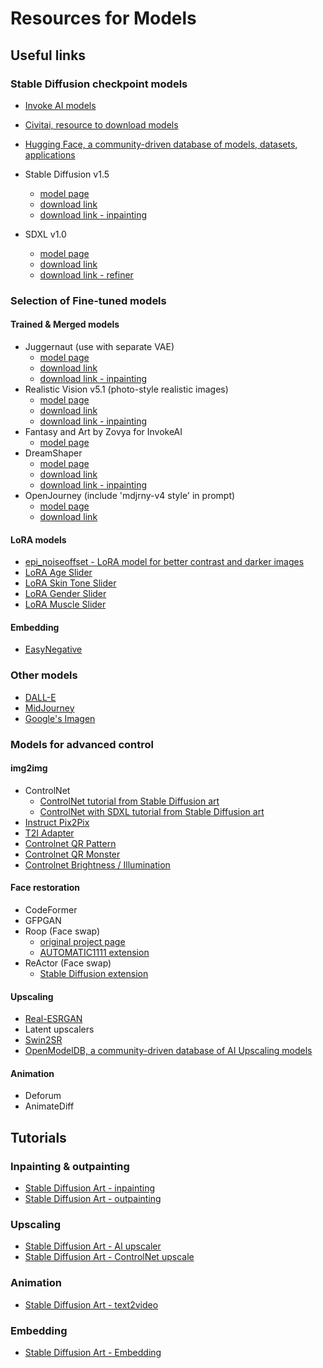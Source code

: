 # Resources for Models

## Useful links

### Stable Diffusion checkpoint models

- [Invoke AI models](https://models.invoke.ai/)
- [Civitai, resource to download models](https://civitai.com/models)
- [Hugging Face, a community-driven database of models, datasets, applications](https://huggingface.co/)

- Stable Diffusion v1.5
  - [model page](https://huggingface.co/runwayml/stable-diffusion-v1-5)
  - [download link](https://huggingface.co/runwayml/stable-diffusion-v1-5/resolve/main/v1-5-pruned.safetensors)
  - [download link - inpainting](https://huggingface.co/runwayml/stable-diffusion-inpainting/resolve/main/sd-v1-5-inpainting.ckpt)
- SDXL v1.0
  - [model page](https://huggingface.co/stabilityai/stable-diffusion-xl-base-1.0)
  - [download link](https://huggingface.co/stabilityai/stable-diffusion-xl-base-1.0/resolve/main/sd_xl_base_1.0_0.9vae.safetensors)
  - [download link - refiner](https://huggingface.co/stabilityai/stable-diffusion-xl-refiner-1.0/resolve/main/sd_xl_refiner_1.0_0.9vae.safetensors)

### Selection of Fine-tuned models

#### Trained & Merged models

- Juggernaut (use with separate VAE)
  - [model page](https://civitai.com/models/46422)
  - [download link](https://civitai.com/api/download/models/127207?type=Model&format=SafeTensor&size=pruned&fp=fp16)
  - [download link - inpainting](https://civitai.com/api/download/models/129549?type=Model&format=SafeTensor&size=full&fp=fp32)
- Realistic Vision v5.1 (photo-style realistic images)
  - [model page](https://civitai.com/models/4201/realistic-vision-v20)
  - [download link](https://civitai.com/api/download/models/130072?type=Model&format=SafeTensor&size=pruned&fp=fp16)
  - [download link - inpainting](https://civitai.com/api/download/models/130090)
- Fantasy and Art by Zovya for InvokeAI
  - [model page](https://huggingface.co/Hipsterusername/InvokeAI_Fantasy_and_Art_by_Zovya)
- DreamShaper
  - [model page](https://civitai.com/models/4384/dreamshaper)
  - [download link](https://civitai.com/api/download/models/128713?type=Model&format=SafeTensor&size=pruned&fp=fp16)
  - [download link - inpainting](https://civitai.com/api/download/models/131004)
- OpenJourney (include 'mdjrny-v4 style' in prompt)
  - [model page](https://huggingface.co/prompthero/openjourney)
  - [download link](https://huggingface.co/prompthero/openjourney/resolve/main/mdjrny-v4.safetensors)

#### LoRA models

- [epi_noiseoffset - LoRA model for better contrast and darker images](https://civitai.com/models/13941/epinoiseoffset)
- [LoRA Age Slider](https://civitai.com/models/128417/age-slider)
- [LoRA Skin Tone Slider](https://civitai.com/models/112594/skin-tone-slider-lora)
- [LoRA Gender Slider](https://civitai.com/models/112988/gender-slider-lora)
- [LoRA Muscle Slider](https://civitai.com/models/112658/muscle-slider-lora)

#### Embedding

- [EasyNegative](https://civitai.com/models/7808/easynegative)

### Other models

- [DALL-E](https://openai.com/dall-e-3)
- [MidJourney](https://www.midjourney.com/)
- [Google's Imagen](https://imagen.research.google/)

### Models for advanced control

#### img2img

- ControlNet
  - [ControlNet tutorial from Stable Diffusion art](https://stable-diffusion-art.com/controlnet/)
  - [ControlNet with SDXL tutorial from Stable Diffusion art](https://stable-diffusion-art.com/controlnet-sdxl/)
- [Instruct Pix2Pix](https://www.timothybrooks.com/instruct-pix2pix)
- [T2I Adapter](https://github.com/TencentARC/T2I-Adapter)
- [Controlnet QR Pattern](https://civitai.com/models/90940/controlnet-qr-pattern-qr-codes)
- [Controlnet QR Monster](https://huggingface.co/monster-labs/control_v1p_sd15_qrcode_monster)
- [Controlnet Brightness / Illumination](https://huggingface.co/ioclab/ioc-controlnet/tree/main/models)

#### Face restoration

- CodeFormer
- GFPGAN
- Roop (Face swap)
  - [original project page](https://github.com/s0md3v/roop)
  - [AUTOMATIC1111 extension](https://github.com/s0md3v/sd-webui-roop)
- ReActor (Face swap)
  - [Stable Diffusion extension](https://github.com/Gourieff/sd-webui-reactor)

#### Upscaling

- [Real-ESRGAN](https://github.com/xinntao/Real-ESRGAN)
- Latent upscalers
- [Swin2SR](https://huggingface.co/docs/transformers/model_doc/swin2sr)
- [OpenModelDB, a community-driven database of AI Upscaling models](https://openmodeldb.info/)

#### Animation

- Deforum
- AnimateDiff

## Tutorials

### Inpainting & outpainting

- [Stable Diffusion Art - inpainting](https://stable-diffusion-art.com/inpainting_basics/)
- [Stable Diffusion Art - outpainting](https://stable-diffusion-art.com/outpainting/)

### Upscaling

- [Stable Diffusion Art - AI upscaler](https://stable-diffusion-art.com/ai-upscaler/)
- [Stable Diffusion Art - ControlNet upscale](https://stable-diffusion-art.com/controlnet-upscale/)

### Animation

- [Stable Diffusion Art - text2video](https://stable-diffusion-art.com/text-to-video/)

### Embedding
- [Stable Diffusion Art - Embedding](https://stable-diffusion-art.com/embedding/)
